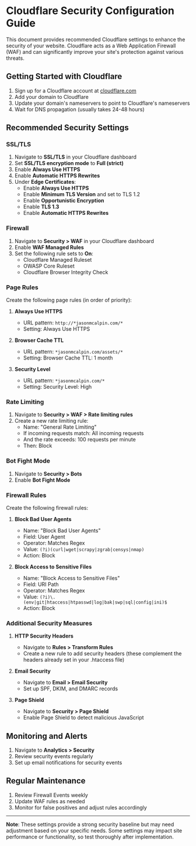 # Cloudflare Security Configuration Guide

This document provides recommended Cloudflare settings to enhance the security of your website. Cloudflare acts as a Web Application Firewall (WAF) and can significantly improve your site's protection against various threats.

## Getting Started with Cloudflare

1. Sign up for a Cloudflare account at [cloudflare.com](https://www.cloudflare.com/)
2. Add your domain to Cloudflare
3. Update your domain's nameservers to point to Cloudflare's nameservers
4. Wait for DNS propagation (usually takes 24-48 hours)

## Recommended Security Settings

### SSL/TLS

1. Navigate to **SSL/TLS** in your Cloudflare dashboard
2. Set **SSL/TLS encryption mode** to **Full (strict)**
3. Enable **Always Use HTTPS**
4. Enable **Automatic HTTPS Rewrites**
5. Under **Edge Certificates**:
   - Enable **Always Use HTTPS**
   - Enable **Minimum TLS Version** and set to TLS 1.2
   - Enable **Opportunistic Encryption**
   - Enable **TLS 1.3**
   - Enable **Automatic HTTPS Rewrites**

### Firewall

1. Navigate to **Security > WAF** in your Cloudflare dashboard
2. Enable **WAF Managed Rules**
3. Set the following rule sets to **On**:
   - Cloudflare Managed Ruleset
   - OWASP Core Ruleset
   - Cloudflare Browser Integrity Check

### Page Rules

Create the following page rules (in order of priority):

1. **Always Use HTTPS**
   - URL pattern: `http://*jasonmcalpin.com/*`
   - Setting: Always Use HTTPS

2. **Browser Cache TTL**
   - URL pattern: `*jasonmcalpin.com/assets/*`
   - Setting: Browser Cache TTL: 1 month

3. **Security Level**
   - URL pattern: `*jasonmcalpin.com/*`
   - Setting: Security Level: High

### Rate Limiting

1. Navigate to **Security > WAF > Rate limiting rules**
2. Create a new rate limiting rule:
   - Name: "General Rate Limiting"
   - If incoming requests match: All incoming requests
   - And the rate exceeds: 100 requests per minute
   - Then: Block

### Bot Fight Mode

1. Navigate to **Security > Bots**
2. Enable **Bot Fight Mode**

### Firewall Rules

Create the following firewall rules:

1. **Block Bad User Agents**
   - Name: "Block Bad User Agents"
   - Field: User Agent
   - Operator: Matches Regex
   - Value: `(?i)(curl|wget|scrapy|zgrab|censys|nmap)`
   - Action: Block

2. **Block Access to Sensitive Files**
   - Name: "Block Access to Sensitive Files"
   - Field: URI Path
   - Operator: Matches Regex
   - Value: `(?i)\.(env|git|htaccess|htpasswd|log|bak|swp|sql|config|ini)$`
   - Action: Block

### Additional Security Measures

1. **HTTP Security Headers**
   - Navigate to **Rules > Transform Rules**
   - Create a new rule to add security headers (these complement the headers already set in your .htaccess file)

2. **Email Security**
   - Navigate to **Email > Email Security**
   - Set up SPF, DKIM, and DMARC records

3. **Page Shield**
   - Navigate to **Security > Page Shield**
   - Enable Page Shield to detect malicious JavaScript

## Monitoring and Alerts

1. Navigate to **Analytics > Security**
2. Review security events regularly
3. Set up email notifications for security events

## Regular Maintenance

1. Review Firewall Events weekly
2. Update WAF rules as needed
3. Monitor for false positives and adjust rules accordingly

---

**Note**: These settings provide a strong security baseline but may need adjustment based on your specific needs. Some settings may impact site performance or functionality, so test thoroughly after implementation.
